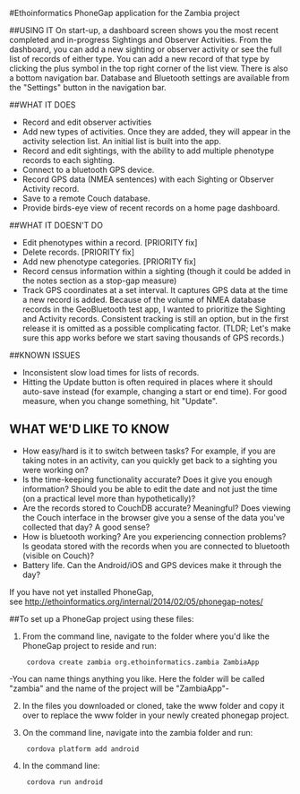 #Ethoinformatics PhoneGap application for the Zambia project

##USING IT
On start-up, a dashboard screen shows you the most recent completed and in-progress Sightings and Observer Activities. From the dashboard, you can add a new sighting or observer activity or see the full list of records of either type. You can add a new record of that type by clicking the plus symbol in the top right corner of the list view. There is also a bottom navigation bar. Database and Bluetooth settings are available from the "Settings" button in the navigation bar.

##WHAT IT DOES
- Record and edit observer activities
- Add new types of activities. Once they are added, they will appear in the activity selection list. An initial list is built into the app.
- Record and edit sightings, with the ability to add multiple phenotype records to each sighting.
- Connect to a bluetooth GPS device.
- Record GPS data (NMEA sentences) with each Sighting or Observer Activity record.
- Save to a remote Couch database.
- Provide birds-eye view of recent records on a home page dashboard.

##WHAT IT DOESN'T DO
- Edit phenotypes within a record. [PRIORITY fix] 
- Delete records. [PRIORITY fix] 
- Add new phenotype categories. [PRIORITY fix] 
- Record census information within a sighting (though it could be added in the notes section as a stop-gap measure) 
- Track GPS coordinates at a set interval. It captures GPS data at the time a new record is added. Because of the volume of NMEA database records in the GeoBluetooth test app, I wanted to prioritize the Sighting and Activity records. Consistent tracking is still an option, but in the first release it is omitted as a possible complicating factor. (TLDR; Let's make sure this app works before we start saving thousands of GPS records.)

##KNOWN ISSUES
- Inconsistent slow load times for lists of records.
- Hitting the Update button is often required in places where it  should auto-save instead (for example, changing a start or end time). For good measure, when you change something, hit "Update".

## WHAT WE'D LIKE TO KNOW
- How easy/hard is it to switch between tasks? For example, if you are taking notes in an activity, can you quickly get back to a sighting you were working on?
- Is the time-keeping functionality accurate? Does it give you enough information? Should you be able to edit the date and not just the time (on a practical level more than hypothetically)? 
- Are the records stored to CouchDB accurate? Meaningful? Does viewing the Couch interface in the browser give you a sense of the data you've collected that day? A good sense?
- How is bluetooth working? Are you experiencing connection problems? Is geodata stored with the records when you are connected to bluetooth (visible on Couch)?
- Battery life. Can the Android/iOS and GPS devices make it through the day?

If you have not yet installed PhoneGap, see <http://ethoinformatics.org/internal/2014/02/05/phonegap-notes/> 

##To set up a PhoneGap project using these files:

1. From the command line, navigate to the folder where you'd like the PhoneGap project to reside and run: 

		cordova create zambia org.ethoinformatics.zambia ZambiaApp
-You can name things anything you like. Here the folder will be called "zambia" and the name of the project will be "ZambiaApp"-	


2. In the files you downloaded or cloned, take the www folder and copy it over to replace the www folder in your newly created phonegap project. 

3. On the command line, navigate into the zambia folder and run:

		cordova platform add android

4. In the command line:

		cordova run android